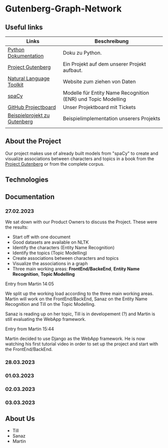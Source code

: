 # Gutenberg-Graph-Network

## Useful links 
| Links  |Beschreibung   |
|---|---|
| [Python Dokumentation](https://docs.python.org/3.11/library/index.html)  | Doku zu Python.  |
| [Project Gutenberg](https://www.gutenberg.org/)  | Ein Projekt auf dem unserer Projekt aufbaut.  |
| [Natural Language Toolkit](https://www.nltk.org/) | Website zum ziehen von Daten  |
| [spaCy](https://spacy.io/)  | Modelle für Entity Name Recognition (ENR) und Topic Modelling  |
| [GitHub Projectboard](https://github.com/users/schanikk/projects/3/views/1?layout=board)  | Unser Projektboard mit Tickets  |
| [Beispielprojekt zu Gutenberg](https://dharc-org.github.io/mythlod/index.html)  | Beispielimplementation unserers Projekts  |
|   |   |

## About the Project

Our project makes use of already built models from "spaCy" to create and visualize associations between characters and topics in a book from the [Project Gutenberg](https://www.gutenberg.org/) or from the complete corpus.

## Technologies

## Documentation

### 27.02.2023

We sat down with our Product Owners to discuss the Project. These were the results:
- Start off with one document
- Good datasets are available on NLTK
- Identify the characters (Entity Name Recognition)
- Identify the topics (Topic Modelling)
- Create associations between characters and topics
- Visualize the associations in a graph
- Three main working areas: **FrontEnd/BackeEnd**, **Entity Name Recognition**, **Topic Modelling**

Entry from Martin 14:05

We split up the working load according to the three main working areas. Martin will work on the FrontEnd/BackEnd, Sanaz on the Entity Name Recognition and Till on the Topic Modelling.

Sanaz is reading up on her topic, Till is in developement (?) and Martin is still evaluating the WebApp framework.


Entry from Martin 15:44

Martin decided to use Django as the WebApp framework. He is now watching his first tutorial video in order to set up the project and start with the FrontEnd/BackEnd.



### 28.03.2023

### 01.03.2023

### 02.03.2023

### 03.03.2023

## About Us

- Till
- Sanaz
- Martin